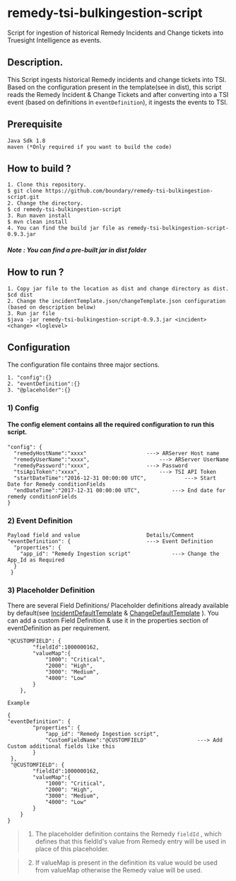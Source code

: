 # remedy-tsi-bulkingestion-script
Script for ingestion of historical Remedy Incidents and Change tickets into Truesight Intelligence as events.
## Description.

This Script ingests historical Remedy incidents and change tickets into TSI. Based on the configuration present in the template(see in dist), this script reads the Remedy Incident & Change Tickets and after converting into a TSI event (based on definitions in  `eventDefinition`), it ingests the events to TSI.


## Prerequisite 
```
Java Sdk 1.8
maven (*Only required if you want to build the code)
```
## How to build ? 
```
1. Clone this repository.
$ git clone https://github.com/boundary/remedy-tsi-bulkingestion-script.git
2. Change the directory.
$ cd remedy-tsi-bulkingestion-script
3. Run maven install
$ mvn clean install
4. You can find the build jar file as remedy-tsi-bulkingestion-script-0.9.3.jar
```
##### Note : You can find a pre-built jar in dist folder

## How to run ?
```
1. Copy jar file to the location as dist and change directory as dist.
$cd dist
2. Change the incidentTemplate.json/changeTemplate.json configuration (based on description below)
3. Run jar file
$java -jar remedy-tsi-bulkingestion-script-0.9.3.jar <incident> <change> <loglevel>
```
## Configuration
   The configuration file contains three major sections.


    1. "config":{}
    2. "eventDefinition":{}
    3. "@placeholder":{}


### 1) Config

#### The config element contains all the required configuration to run this script.
```
"config": {
  "remedyHostName":"xxxx"  					---> ARServer Host name
  "remedyUserName":"xxxx",  					---> ARServer UserName
  "remedyPassword":"xxxx",					---> Password
  "tsiApiToken":"xxxx",       					---> TSI API Token
  "startDateTime":"2016-12-31 00:00:00 UTC", 	 		---> Start Date for Remedy conditionFields
  "endDateTime":"2017-12-31 00:00:00 UTC", 			---> End date for remedy conditionFields
}

```


### 2) Event Definition
```
Payload field and value						Details/Comment
"eventDefinition": {						---> Event Definition
  "properties": {
    "app_id": "Remedy Ingestion script" 			---> Change the App_Id as Required
  }
 }
```

### 3) Placeholder Definition 
There are several Field Definitions/ Placeholder definitions already available by default(see [IncidentDefaultTemplate](https://github.com/boundary/remedy-tsi-integration-lib/blob/master/src/main/resources/incidentDefaultTemplate.json) & [ChangeDefaultTemplate](https://github.com/boundary/remedy-tsi-integration-lib/blob/master/src/main/resources/changeDefaultTemplate.json) ). You can add a custom Field Definition & use it in the properties section of eventDefinition as per requirement.
```
"@CUSTOMFIELD": {
		"fieldId":1000000162,
		"valueMap":{
			"1000": "Critical",
			"2000": "High",
			"3000": "Medium",
			"4000": "Low"
		}
	},
```

```
Example

{
"eventDefinition": {						  
		"properties": {
			"app_id": "Remedy Ingestion script",
			"CustomFieldName":"@CUSTOMFIELD"				---> Add Custom additional fields like this
		}
 },
 "@CUSTOMFIELD": {
		"fieldId":1000000162,
		"valueMap":{
			"1000": "Critical",
			"2000": "High",
			"3000": "Medium",
			"4000": "Low"
		}
	}
}
```
> 1. The placeholder definition contains the Remedy `fieldId` , which defines that this fieldId's value from Remedy entry will be used in place of this placeholder.

> 2. If valueMap is present in the definition its value would be used from valueMap otherwise the Remedy value will be used.


